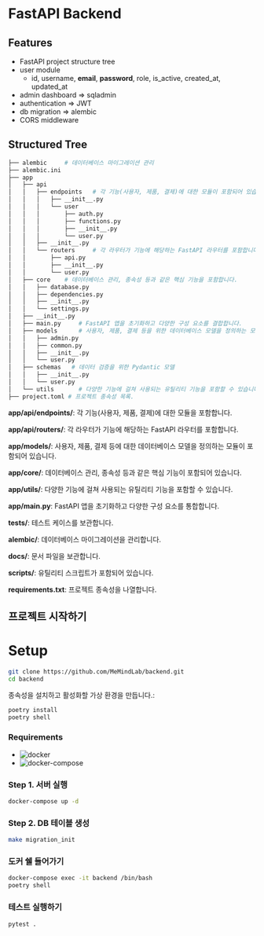# FastAPI Backend

## Features

- FastAPI project structure tree
- user module
  - id, username, **email**, **password**, role, is_active, created_at, updated_at
- admin dashboard => sqladmin
- authentication => JWT
- db migration => alembic
- CORS middleware

## Structured Tree

```sh
├── alembic     # 데이터베이스 마이그레이션 관리
├── alembic.ini
├── app
│   ├── api
│   │   ├── endpoints   # 각 기능(사용자, 제품, 결제)에 대한 모듈이 포함되어 있습니다.
│   │   │   ├── __init__.py
│   │   │   └── user
│   │   │       ├── auth.py
│   │   │       ├── functions.py
│   │   │       ├── __init__.py
│   │   │       └── user.py
│   │   ├── __init__.py
│   │   └── routers     # 각 라우터가 기능에 해당하는 FastAPI 라우터를 포함합니다.
│   │       ├── api.py
│   │       ├── __init__.py
│   │       └── user.py
│   ├── core    # 데이터베이스 관리, 종속성 등과 같은 핵심 기능을 포함합니다.
│   │   ├── database.py
│   │   ├── dependencies.py
│   │   ├── __init__.py
│   │   └── settings.py
│   ├── __init__.py
│   ├── main.py     # FastAPI 앱을 초기화하고 다양한 구성 요소를 결합합니다.
│   ├── models      # 사용자, 제품, 결제 등을 위한 데이터베이스 모델을 정의하는 모듈을 포함합니다.
│   │   ├── admin.py
│   │   ├── common.py
│   │   ├── __init__.py
│   │   └── user.py
│   ├── schemas   # 데이터 검증을 위한 Pydantic 모델
│   │   ├── __init__.py
│   │   └── user.py
│   └── utils       # 다양한 기능에 걸쳐 사용되는 유틸리티 기능을 포함할 수 있습니다.
├── project.toml # 프로젝트 종속성 목록.
```

**app/api/endpoints/**: 각 기능(사용자, 제품, 결제)에 대한 모듈을 포함합니다.

**app/api/routers/**: 각 라우터가 기능에 해당하는 FastAPI 라우터를 포함합니다.

**app/models/**: 사용자, 제품, 결제 등에 대한 데이터베이스 모델을 정의하는 모듈이 포함되어 있습니다.

**app/core/**: 데이터베이스 관리, 종속성 등과 같은 핵심 기능이 포함되어 있습니다.

**app/utils/**: 다양한 기능에 걸쳐 사용되는 유틸리티 기능을 포함할 수 있습니다.

**app/main.py**: FastAPI 앱을 초기화하고 다양한 구성 요소를 통합합니다.

**tests/**: 테스트 케이스를 보관합니다.

**alembic/**: 데이터베이스 마이그레이션을 관리합니다.

**docs/**: 문서 파일을 보관합니다.

**scripts/**: 유틸리티 스크립트가 포함되어 있습니다.

**requirements.txt**: 프로젝트 종속성을 나열합니다.

## 프로젝트 시작하기

# Setup

```bash
git clone https://github.com/MeMindLab/backend.git
cd backend
```

종속성을 설치하고 활성화할 가상 환경을 만듭니다.:

```sh
poetry install
poetry shell
```

### Requirements

- ![docker](https://img.shields.io/badge/Docker-2496ED?logo=docker&logoColor=white)
- ![docker-compose](https://img.shields.io/badge/Docker_Compose-000000?logo=docsdotrs&logoColor=white)

### Step 1. 서버 실행

```bash
docker-compose up -d
```

### Step 2. DB 테이블 생성

```bash
make migration_init
```

### 도커 쉘 들어가기

```bash
docker-compose exec -it backend /bin/bash
poetry shell
```

### 테스트 실행하기

```bash
pytest .
```
